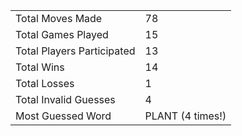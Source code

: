 |              |                |
| ---------------- | ----------------------------- |
| Total Moves Made | 78 |
| Total Games Played | 15 |
| Total Players Participated | 13 |
| Total Wins | 14 |
| Total Losses | 1 |
| Total Invalid Guesses | 4 |
| Most Guessed Word | PLANT (4 times!) |
